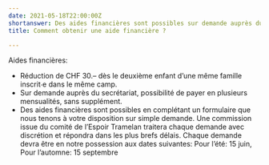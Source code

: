 ```yaml
---
date: 2021-05-18T22:00:00Z
shortanswer: Des aides financières sont possibles sur demande auprès du secrétariat.
title: Comment obtenir une aide financière ?

---
```

Aides financières:

* Réduction de CHF 30.– dès le deuxième enfant d’une même fa­mille inscrit∙e dans le même camp. 
* Sur demande auprès du secrétariat, possibilité de payer en plusieurs mensualités, sans supplément. 
* Des aides financières sont possibles en complétant un formulaire que nous tenons à votre disposition sur simple demande. Une commission issue du comité de l’Espoir Tramelan traitera chaque demande avec discrétion et répondra dans les plus brefs délais. Chaque demande devra être en notre possession aux dates suivantes: Pour l’été: 15 juin, Pour l’automne: 15 septembre
